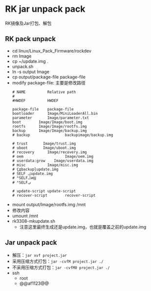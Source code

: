 # RK jar unpack pack

RK镜像及Jar打包、解包

## RK pack unpack

* cd linux/Linux_Pack_Firmware/rockdev
* rm Image
* cp ~/update.img .
* unpack.sh
* ln -s output Image
* cp output/package-file package-file
* modify package-file: 主要是修改路径
  ```
  # NAME          Relative path
  #
  #HWDEF          HWDEF
  
  package-file    package-file
  bootloader      Image/MiniLoaderAll.bin
  parameter       Image/parameter.txt
  boot        Image/Image/boot.img
  rootfs      Image/Image/rootfs.img
  backup      Image/Image/backup.img
  # backup                backupimage/backup.img
  
  # trust       Image/trust.img
  # uboot       Image/uboot.img
  # recovery      Image/recovery.img
  # oem                   Image/oem.img
  # userdata:grow    Image/userdata.img
  # misc          Image/misc.img
  # Ҫдbackupļupdate.img
  # SELF ؼupdate.img
  # ʱSELFݣͷϢ
  # ʱSELFݡ
  
  # update-script update-script
  # recover-script        recover-script
  ```
* mount output/Image/rootfs.img /mnt
* 修改内容
* umount /mnt
* rk3308-mkupdate.sh
  * 注意这里最终生成还是update.img，也就是覆盖之前的update.img

## Jar unpack pack

* 解压：`jar xvf project.jar`
* 采用压缩方式打包：`jar -cvfM project.jar ./`
* 不采用压缩方式打包：`jar -cvfM0 project.jar ./`
* ssh
  * root
  * @@af1123@@
